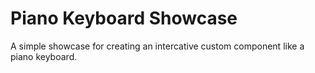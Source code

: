 Piano Keyboard Showcase
====================

A simple showcase for creating an intercative custom component like a piano keyboard.
